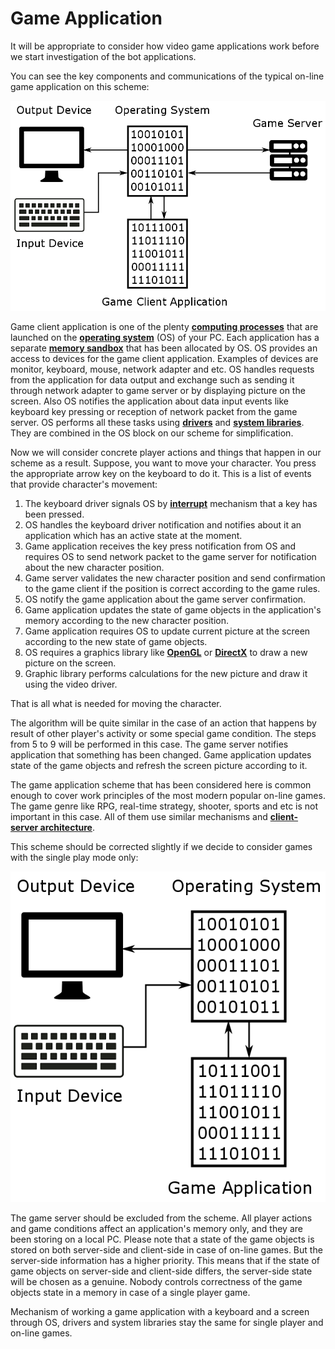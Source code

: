 # Game Application

It will be appropriate to consider how video game applications work before we start investigation of the bot applications.

You can see the key components and communications of the typical on-line game application on this scheme:

![On-line Game Application Scheme](game-application.png)

Game client application is one of the plenty [**computing processes**](https://en.wikipedia.org/wiki/Process_%28computing%29) that are launched on the [**operating system**](https://en.wikipedia.org/wiki/Operating_system) (OS) of your PC. Each application has a separate [**memory sandbox**](http://duartes.org/gustavo/blog/post/anatomy-of-a-program-in-memory) that has been allocated by OS. OS provides an access to devices for the game client application. Examples of devices are monitor, keyboard, mouse, network adapter and etc. OS handles requests from the application for data output and exchange such as sending it through network adapter to game server or by displaying picture on the screen. Also OS notifies the application about data input events like keyboard key pressing or reception of network packet from the game server. OS performs all these tasks using [**drivers**](https://en.wikipedia.org/wiki/Device_driver) and [**system libraries**](https://en.wikipedia.org/wiki/Library_%28computing%29). They are combined in the OS block on our scheme for simplification.

Now we will consider concrete player actions and things that happen in our scheme as a result. Suppose, you want to move your character. You press the appropriate arrow key on the keyboard to do it. This is a list of events that provide character's movement:

1. The keyboard driver signals OS by [**interrupt**](https://en.wikipedia.org/wiki/Interrupt) mechanism that a key has been pressed.
2. OS handles the keyboard driver notification and notifies about it an application which has an active state at the moment.
3. Game application receives the key press notification from OS and requires OS to send network packet to the game server for notification about the new character position.
4. Game server validates the new character position and send confirmation to the game client if the position is correct according to the game rules.
5. OS notify the game application about the game server confirmation.
6. Game application updates the state of game objects in the application's memory according to the new character position.
7. Game application requires OS to update current picture at the screen according to the new state of game objects.
8. OS requires a graphics library like [**OpenGL**](https://en.wikipedia.org/wiki/OpenGL) or [**DirectX**](https://en.wikipedia.org/wiki/DirectX) to draw a new picture on the screen. 
9. Graphic library performs calculations for the new picture and draw it using the video driver.

That is all what is needed for moving the character. 

The algorithm will be quite similar in the case of an action that happens by result of other player's activity or some special game condition. The steps from 5 to 9 will be performed in this case. The game server notifies application that something has been changed. Game application updates state of the game objects and refresh the screen picture according to it.

The game application scheme that has been considered here is common enough to cover work principles of the most modern popular on-line games. The game genre like RPG, real-time strategy, shooter, sports and etc is not important in this case. All of them use similar mechanisms and [**client-server architecture**](https://en.wikipedia.org/wiki/Client%E2%80%93server_model).

This scheme should be corrected slightly if we decide to consider games with the single play mode only:

![Local Game Application Scheme](game-local-application.png)

The game server should be excluded from the scheme. All player actions and game conditions affect an application's memory only, and they are been storing on a local PC. Please note that a state of the game objects is stored on both server-side and client-side in case of on-line games. But the server-side information has a higher priority. This means that if the state of game objects on server-side and client-side differs, the server-side state will be chosen as a genuine. Nobody controls correctness of the game objects state in a memory in case of a single player game.

Mechanism of working a game application with a keyboard and a screen through OS, drivers and system libraries stay the same for single player and on-line games.